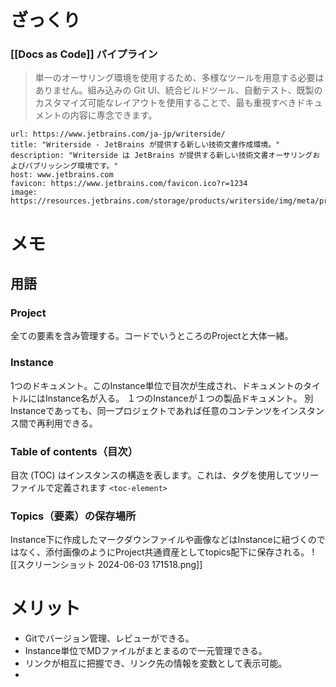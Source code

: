 # ざっくり
### [[Docs as Code]] パイプライン

> 単一のオーサリング環境を使用するため、多様なツールを用意する必要はありません。組み込みの Git UI、統合ビルドツール、自動テスト、既製のカスタマイズ可能なレイアウトを使用することで、最も重視すべきドキュメントの内容に専念できます。

```cardlink
url: https://www.jetbrains.com/ja-jp/writerside/
title: "Writerside - JetBrains が提供する新しい技術文書作成環境。"
description: "Writerside は JetBrains が提供する新しい技術文書オーサリングおよびパブリッシング環境です。"
host: www.jetbrains.com
favicon: https://www.jetbrains.com/favicon.ico?r=1234
image: https://resources.jetbrains.com/storage/products/writerside/img/meta/preview.png
```

# メモ
## 用語
### Project
全ての要素を含み管理する。コードでいうところのProjectと大体一緒。
### Instance
1つのドキュメント。このInstance単位で目次が生成され、ドキュメントのタイトルにはInstance名が入る。
１つのInstanceが１つの製品ドキュメント。
別Instanceであっても、同一プロジェクトであれば任意のコンテンツをインスタンス間で再利用できる。
### Table of contents（目次）
目次 (TOC) はインスタンスの構造を表します。これは、タグを使用してツリー ファイルで定義されます `<toc-element>`
### Topics（要素）の保存場所
Instance下に作成したマークダウンファイルや画像などはInstanceに紐づくのではなく、添付画像のようにProject共通資産としてtopics配下に保存される。
![[スクリーンショット 2024-06-03 171518.png]]

# メリット
- Gitでバージョン管理、レビューができる。
- Instance単位でMDファイルがまとまるので一元管理できる。
- リンクが相互に把握でき、リンク先の情報を変数として表示可能。
- 